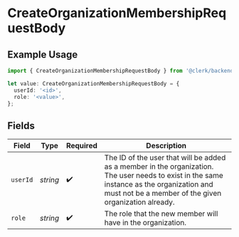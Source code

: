 # CreateOrganizationMembershipRequestBody

## Example Usage

```typescript
import { CreateOrganizationMembershipRequestBody } from '@clerk/backend-sdk/models/operations';

let value: CreateOrganizationMembershipRequestBody = {
  userId: '<id>',
  role: '<value>',
};
```

## Fields

| Field    | Type     | Required           | Description                                                                                                                                                                                             |
| -------- | -------- | ------------------ | ------------------------------------------------------------------------------------------------------------------------------------------------------------------------------------------------------- |
| `userId` | _string_ | :heavy_check_mark: | The ID of the user that will be added as a member in the organization.<br/>The user needs to exist in the same instance as the organization and must not be a member of the given organization already. |
| `role`   | _string_ | :heavy_check_mark: | The role that the new member will have in the organization.                                                                                                                                             |
